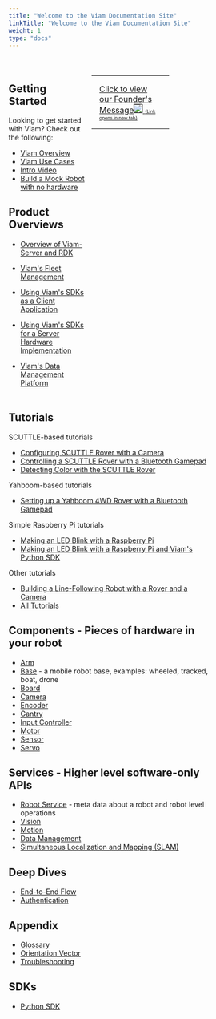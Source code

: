 ```yaml
---
title: "Welcome to the Viam Documentation Site"
linkTitle: "Welcome to the Viam Documentation Site"
weight: 1
type: "docs"
---
```


<style>
    * {
  box-sizing: border-box;
}
.row {
  margin-left:-5px;
  margin-right:-5px;
}
  
.column {
  float: left;
  width: 40%;
  padding: 5px;
}

/* Clearfix (clear floats) */
.row::after {
  content: "";
  clear: both;
  display: table;
}

table {
  border-collapse: collapse;
  border-spacing: 0;
  width: 100%;
  border: none solid #ddd;
}

th, td {
  text-align: left;
  padding: 16px;
}

tr:nth-child(even) {
  background-color: #f2f2f2;
}
</style>
</head>
<body>
<br>
<div class="row">
  <div class="column">
 
## Getting Started
Looking to get started with Viam? Check out the following:

- [Viam Overview](/getting-started/high-level-overview)
- [Viam Use Cases](http://www.viam.com/use-cases)
- [Intro Video](https://www.youtube.com/watch?v=TjmvnEdNVKs&ab_channel=EliotHorowitz)
- [Build a Mock Robot with no hardware](/tutorials/how-to-build-a-mock-robot/)

## Product Overviews
- [Overview of Viam-Server and RDK](/product-overviews/rdk)
- [Viam's Fleet Management](/product-overviews/fleet-management)
- [Using Viam's SDKs as a Client Application](/product-overviews/sdk-as-client)
- [Using Viam's SDKs for a Server Hardware Implementation](/product-overviews/sdk-as-server)
- [Viam's Data Management Platform](/product-overviews/data-management)

  </div>
  <div class="column">
    <table>
      <tr>
        <td><a href="https://www.youtube.com/watch?v=TjmvnEdNVKs" target="_blank">Click to view our Founder's Message<img src="../img/eliot-vid-thumb.png" style="border: 1px solid black"> <span style="font-size:xx-small" </span> (Link opens in new tab)</a></td>
      </tr>
    </table>
  </div>
</div>


## Tutorials
SCUTTLE-based tutorials
- [Configuring SCUTTLE Rover with a Camera](/tutorials/scuttlebot)
- [Controlling a SCUTTLE Rover with a Bluetooth Gamepad](/tutorials/scuttle-gamepad)
- [Detecting Color with the SCUTTLE Rover](/tutorials/color-detection-scuttle)

Yahboom-based tutorials
- [Setting up a Yahboom 4WD Rover with a Bluetooth Gamepad](/tutorials/yahboom-rover)

Simple Raspberry Pi tutorials
- [Making an LED Blink with a Raspberry Pi](/tutorials/how-to-make-an-led-blink-with-a-raspberry-pi-using-viam)
- [Making an LED Blink with a Raspberry Pi and Viam's Python SDK](/tutorials/how-to-make-an-led-blink-with-a-raspberry-pi-and-python)

Other tutorials
- [Building a Line-Following Robot with a Rover and a Camera](/tutorials/webcam-line-follower-robot/)
- [All Tutorials](/tutorials/)

## Components - Pieces of hardware in your robot
- [Arm](/components/arm)
- [Base](/components/base) - a mobile robot base, examples: wheeled, tracked, boat, drone
- [Board](/components/board)
- [Camera](/components/camera)
- [Encoder](/components/encoder)
- [Gantry](/components/gantry)
- [Input Controller](/components/input-controller)
- [Motor](/components/motor)
- [Sensor](/components/sensor)
- [Servo](/components/servo)

## Services - Higher level software-only APIs
- [Robot Service](/services/robot-service) - meta data about a robot and robot level operations
- [Vision](/services/vision)
- [Motion](/services/motion)
- [Data Management](/services/data-management)
- [Simultaneous Localization and Mapping (SLAM)](/services/slam)


## Deep Dives
- [End-to-End Flow](/deeper-dive/robot-to-robot-comms)
- [Authentication](/deeper-dive/security)

## Appendix
- [Glossary](/appendix/glossary)
- [Orientation Vector](/appendix/orientation-vector)
- [Troubleshooting](/appendix/troubleshooting)

## SDKs
- [Python SDK](https://python.viam.dev/)
